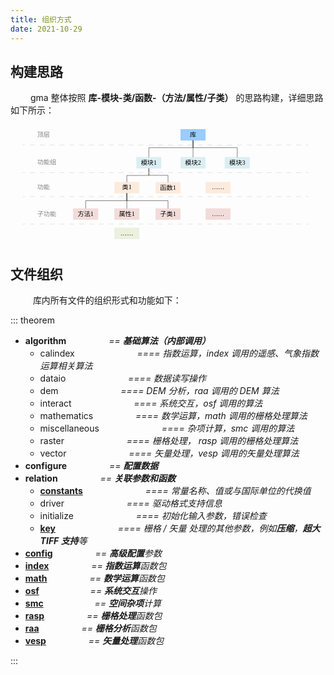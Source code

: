 ```yaml
---
title: 组织方式
date: 2021-10-29
---
```


## 构建思路

&emsp;&emsp; gma 整体按照 **库-模块-类/函数-（方法/属性/子类）** 的思路构建，详细思路如下所示：

<svg id="图层_1" data-name="图层 1" xmlns="http://www.w3.org/2000/svg" viewBox="0 0 776.87 297.86" width="100%" height="100%">
	<defs>
		<style>.cls-1{fill:#9cf;}.cls-2{isolation:isolate;}.cls-10,.cls-2{font-size:14.39px;font-family:MicrosoftYaHei, Microsoft YaHei;}.cls-3{fill:#dbeef3;}.cls-4{fill:#fcebdd;}.cls-5{fill:#f2dcda;}.cls-6,.cls-8,.cls-9{fill:none;}.cls-6{stroke:#000;stroke-linecap:round;stroke-linejoin:round;stroke-width:0.75px;}.cls-7{fill:#ebf1df;}.cls-8,.cls-9{stroke:#d3d3d3;stroke-miterlimit:10;}.cls-9{stroke-dasharray:12.16 12.16;}.cls-10{fill:gray;}</style>
	</defs>
	<g id="shape1-1">
		<rect class="cls-1" x="419.35" y="10.72" width="61.71" height="28.32"/>
		<text class="cls-2" transform="translate(442.37 29.19) scale(1.09 1)">库</text>
	</g>
	<g id="shape2-4">
		<rect class="cls-3" x="310.33" y="79.63" width="61.71" height="28.32"/>
		<text class="cls-2" transform="translate(321.59 98.11) scale(1.09 1)">模块1</text>
	</g>
	<g id="shape3-7">
		<rect class="cls-3" x="419.35" y="79.63" width="61.71" height="28.32"/>
		<text class="cls-2" transform="translate(430.61 98.11) scale(1.09 1)">模块2</text>
	</g>
	<g id="shape4-10">
		<rect class="cls-3" x="528.37" y="79.63" width="61.71" height="28.32"/>
		<text class="cls-2" transform="translate(539.63 98.11) scale(1.09 1)">模块3</text>
	</g>
	<g id="shape5-13">
		<rect class="cls-4" x="256.07" y="141" width="61.71" height="28.32"/>
		<text class="cls-2" transform="translate(275.17 159.47) scale(1.09 1)">类1</text>
	</g>
	<g id="shape7-16">
		<rect class="cls-4" x="357.64" y="141.32" width="61.71" height="28.32"/>
		<text class="cls-2" transform="translate(368.9 159.8) scale(1.09 1)">函数1</text>
	</g>
	<g id="shape9-19">
		<rect class="cls-5" x="154.5" y="206.14" width="61.71" height="28.32"/>
		<text class="cls-2" transform="translate(165.76 224.61) scale(1.09 1)">方法1</text>
	</g>
	<g id="shape10-22">
		<rect class="cls-5" x="256.07" y="206.14" width="61.71" height="28.32"/>
		<text class="cls-2" transform="translate(267.33 224.61) scale(1.09 1)">属性1</text>
	</g>
	<g id="shape11-25">
		<rect class="cls-5" x="357.64" y="206.14" width="61.71" height="28.32"/>
		<text class="cls-2" transform="translate(368.9 224.61) scale(1.09 1)">子类1</text>
	</g>
	<g id="shape12-28">
		<path class="cls-6" d="M450.21,39V79.63"/>
	</g>
	<g id="shape13-31">
		<path class="cls-6" d="M450.21,39V56.6h-109v23"/>
	</g>
	<g id="shape14-34">
		<path class="cls-6" d="M450.21,39V56.5h109V79.63"/>
	</g>
	<g id="shape15-37">
		<path class="cls-6" d="M341.19,108v17H286.93v16"/>
	</g>
	<g id="shape16-40">
		<path class="cls-6" d="M341.19,108v16.75H388.5v16.61"/>
	</g>
	<g id="shape17-43">
		<path class="cls-6" d="M286.92,169.32v36.82"/>
	</g>
	<g id="shape18-46">
		<path class="cls-6" d="M286.92,169.32v18H185.35v18.81"/>
	</g>
	<g id="shape19-49">
		<path class="cls-6" d="M286.92,169.32v17.91H388.5v18.91"/>
	</g>
	<g id="shape22-52">
		<rect class="cls-4" x="481.06" y="141" width="61.71" height="28.32"/>
		<text class="cls-2" transform="translate(496.24 159.47) scale(1.09 1)">……</text>
	</g>
	<g id="shape23-55">
		<rect class="cls-7" x="256.07" y="253.78" width="61.71" height="28.32"/>
		<text class="cls-2" transform="translate(271.25 272.26) scale(1.09 1)">……</text>
	</g>
	<g id="shape24-58">
		<rect class="cls-5" x="481.06" y="206.14" width="61.71" height="28.32"/>
		<text class="cls-2" transform="translate(496.24 224.61) scale(1.09 1)">……</text>
	</g>
	<line class="cls-8" x1="29.69" y1="50.04" x2="35.69" y2="50.04"/>
	<line class="cls-9" x1="47.85" y1="50.04" x2="722.93" y2="50.04"/>
	<line class="cls-8" x1="729.01" y1="50.04" x2="735.01" y2="50.04"/>
	<line class="cls-8" x1="29.69" y1="118.09" x2="35.69" y2="118.09"/>
	<line class="cls-9" x1="47.85" y1="118.09" x2="722.93" y2="118.09"/>
	<line class="cls-8" x1="729.01" y1="118.09" x2="735.01" y2="118.09"/>
	<line class="cls-8" x1="29.69" y1="177.25" x2="35.69" y2="177.25"/>
	<line class="cls-9" x1="47.85" y1="177.25" x2="722.93" y2="177.25"/>
	<line class="cls-8" x1="729.01" y1="177.25" x2="735.01" y2="177.25"/>
	<line class="cls-8" x1="29.69" y1="245" x2="35.69" y2="245"/>
	<line class="cls-9" x1="47.85" y1="245" x2="722.93" y2="245"/>
	<line class="cls-8" x1="729.01" y1="245" x2="735.01" y2="245"/>
	<text class="cls-10" transform="translate(65.75 28.88) scale(1.09 1)">顶层</text>
	<text class="cls-10" transform="translate(65.75 97.79) scale(1.09 1)">功能组</text>
	<text class="cls-10" transform="translate(65.75 159.16) scale(1.09 1)">功能</text>
	<text class="cls-10" transform="translate(65.75 224.3) scale(1.09 1)">子功能</text>
</svg>

## 文件组织

&emsp; &emsp; 库内所有文件的组织形式和功能如下：

::: theorem 

- **algorithm** *&emsp;&emsp; &emsp;&emsp; == **基础算法（内部调用）***
	* calindex *&emsp;&emsp; &emsp;&emsp; &emsp;&emsp; ==== 指数运算，index 调用的遥感、气象指数运算相关算法*
	* dataio *&emsp;&emsp; &emsp;&emsp; &emsp;&emsp; ==== 数据读写操作*
	* dem *&emsp;&emsp; &emsp;&emsp; &emsp;&emsp; ==== DEM 分析，raa 调用的 DEM 算法*
	* interact *&emsp;&emsp; &emsp;&emsp; &emsp;&emsp; ==== 系统交互，osf 调用的算法*
	* mathematics *&emsp;&emsp; &emsp;&emsp; ==== 数学运算，math 调用的栅格处理算法* 
	* miscellaneous *&emsp;&emsp; &emsp;&emsp; &emsp;&emsp; ==== 杂项计算，smc 调用的算法*
	* raster *&emsp;&emsp; &emsp;&emsp; &emsp;&emsp; ==== 栅格处理， rasp 调用的栅格处理算法* 
	* vector *&emsp;&emsp; &emsp;&emsp; &emsp;&emsp; ==== 矢量处理，vesp 调用的矢量处理算法*
- **configure** *&emsp;&emsp; &emsp;&emsp; ==  **配置数据***
- **relation** *&emsp;&emsp; &emsp;&emsp; ==  **关联参数和函数***
	* [**constants**](Default.html#常量单位)  *&emsp;&emsp; &emsp;&emsp; &emsp;&emsp; ==== 常量名称、值或与国际单位的代换值*
	* driver *&emsp;&emsp; &emsp;&emsp; &emsp;&emsp; ==== 驱动格式支持信息*
	* initialize *&emsp;&emsp; &emsp;&emsp; &emsp;&emsp; ==== 初始化输入参数，错误检查*
	* [**key**](Default.html#默认参数) *&emsp;&emsp; &emsp;&emsp; &emsp;&emsp; ==== 栅格 / 矢量 处理的其他参数，例如**压缩**，**超大 TIFF 支持**等*
- [**config**](/UserGuide/Function.html#高级配置) *&emsp;&emsp; &emsp;&emsp; == **高级配置**参数*
- [**index**](/UserGuide/Function.html#指数运算) *&emsp;&emsp; &emsp;&emsp; == **指数运算**函数包*
- [**math**](/UserGuide/Function.html#数学运算) *&emsp;&emsp; &emsp;&emsp; == **数学运算**函数包*
- [**osf**](/UserGuide/Function.html#系统交互) *&emsp;&emsp;&emsp; &emsp;&emsp; == **系统交互**操作*
- [**smc**](/UserGuide/Function.html#空间杂项) *&emsp;&emsp;&emsp; &emsp;&emsp; == **空间杂项**计算*
- [**rasp**](/UserGuide/Function.html#栅格处理) *&emsp;&emsp; &emsp;&emsp; == **栅格处理**函数包*
- [**raa**](/UserGuide/Function.html#栅格分析) *&emsp;&emsp; &emsp;&emsp; == **栅格分析**函数包*
- [**vesp**](/UserGuide/Function.html#矢量处理) *&emsp;&emsp; &emsp;&emsp; == **矢量处理**函数包*

:::

